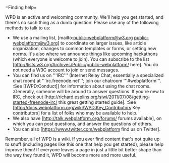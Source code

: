 =Finding help=

WPD is an active and welcoming community. We'll help you get started, and there's no such thing as a dumb question. Please use any of the following methods to talk to us:

* We use a mailing list, [mailto:public-webplatform@w3.org public-webplatform@w3.org] to coordinate on larger issues, like article organization, changes to common templates or forms, or setting new norms. It's also where we announce things like upcoming hackathons (which everyone is welcome to join). You can subscribe to the list [http://lists.w3.org/Archives/Public/public-webplatform/ here]. You do not need a W3C account to join or send messages.
* You can find us on '''IRC''' (Internet Relay Chat, essentially a specialized chat room) at '''irc.freenode.net'''; join our chatroom '''#webplatform'''.
:See [[WPD:Conduct]] for information about using the chat rooms.
:Generally, someone will be around to answer questions. If you're new to IRC, check out [http://richard.esplins.org/siwi/2011/07/08/getting-started-freenode-irc/ this great getting started guide].
:See [http://docs.webplatform.org/wiki/WPD:Key_Contributors Key contributors] for a list of folks who may be available to help.
* We also have [http://talk.webplatform.org/forums/ forums available], on which you can post questions, and answer the questions of others.
* You can also [https://www.twitter.com/webplatform find us on Twitter].


Remember, all of WPD is a wiki. If you ever find content that's not quite up to snuff (including pages like this one that help you get started), please help improve them! If everyone leaves a page in just a little bit better shape than the way they found it, WPD will become more and more useful.